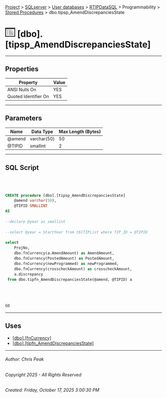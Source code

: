 #### 

[Project](../../../../../index.md) > [SQLserver](../../../../index.md) > [User databases](../../../index.md) > [RTIPDataSQL](../../index.md) > Programmability > [Stored Procedures](Stored_Procedures.md) > dbo.tipsp_AmendDiscrepanciesState

# ![Stored Procedures](../../../../../Images/StoredProcedure32.png) [dbo].[tipsp_AmendDiscrepanciesState]

---

## <a name="#properties"></a>Properties

| Property | Value |
|---|---|
| ANSI Nulls On | YES |
| Quoted Identifier On | YES |


---

## <a name="#parameters"></a>Parameters

| Name | Data Type | Max Length (Bytes) |
|---|---|---|
| @amend | varchar(50) | 50 |
| @TIPID | smallint | 2 |


---

## <a name="#sqlscript"></a>SQL Script

```sql



CREATE procedure [dbo].[tipsp_AmendDiscrepanciesState] 
	@amend varchar(50),
	@TIPID SMALLINT
AS

--declare @year as smallint

--select @year = StartYear from tblTIPList where TIP_ID = @TIPID

select 
	ProjNo,
	dbo.fnCurrency(a.AmendAmount) as AmendAmount,
	dbo.fnCurrency(PostedAmount) as PostedAmount,
	dbo.fnCurrency(newProgrammed) as newProgrammed,
	dbo.fnCurrency(crosscheckAmount) as crosscheckAmount,
	a.discrepancy
 from dbo.tipfn_AmendDiscrepanciesState(@amend, @TIPID) a




GO

```


---

## <a name="#uses"></a>Uses

* [[dbo].[fnCurrency]](../Functions/Scalar-valued_Functions/dbo_fnCurrency.md)
* [[dbo].[tipfn_AmendDiscrepanciesState]](../Functions/Table-valued_Functions/dbo_tipfn_AmendDiscrepanciesState.md)


---

###### Author:  Chris Peak

###### Copyright 2025 - All Rights Reserved

###### Created: Friday, October 17, 2025 3:00:30 PM

